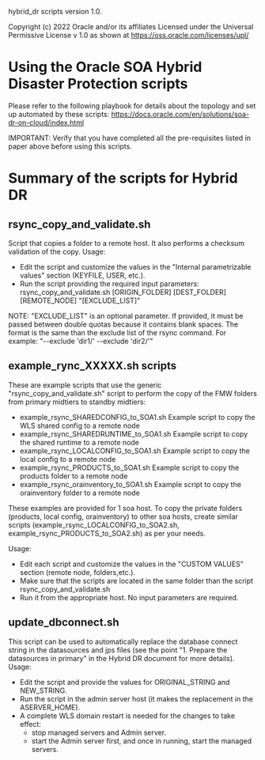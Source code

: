 hybrid_dr scripts version 1.0.

Copyright (c) 2022 Oracle and/or its affiliates
Licensed under the Universal Permissive License v 1.0 as shown at https://oss.oracle.com/licenses/upl/


Using the Oracle SOA Hybrid Disaster Protection scripts  
==============================================

Please refer to the following playbook for details about the topology and set up automated by these scripts:
https://docs.oracle.com/en/solutions/soa-dr-on-cloud/index.html

IMPORTANT: Verify that you have completed all the pre-requisites listed in paper above
 before using this scripts.

Summary of the scripts for Hybrid DR
=====================================

rsync_copy_and_validate.sh
---------------------------
Script that copies a folder to a remote host. It also performs a checksum validation of the copy.
Usage:
- Edit the script and customize the values in the "Internal parametrizable values" section (KEYFILE, USER, etc.).
- Run the script providing the required input parameters:
rsync_copy_and_validate.sh [ORIGIN_FOLDER] [DEST_FOLDER] [REMOTE_NODE] "[EXCLUDE_LIST]"

NOTE: "EXCLUDE_LIST" is an optional parameter. If provided, it must be passed between double quotas because it contains blank spaces. 
The format is the same than the exclude list of the rsync command.
For example: "--exclude 'dir1/' --exclude 'dir2/'"

example_rync_XXXXX.sh scripts
------------------------------
These are example scripts that use the generic "rsync_copy_and_validate.sh" script to perform the copy of the FMW folders
from primary midtiers to standby midtiers:
- example_rsync_SHAREDCONFIG_to_SOA1.sh    Example script to copy the WLS shared config to a remote node
- example_rsync_SHAREDRUNTIME_to_SOA1.sh   Example script to copy the shared runtime to a remote node
- example_rsync_LOCALCONFIG_to_SOA1.sh     Example script to copy the local config to a remote node
- example_rsync_PRODUCTS_to_SOA1.sh        Example script to copy the products folder to a remote node
- example_rsync_orainventory_to_SOA1.sh    Example script to copy the orainventory folder to a remote node

These examples are provided for 1 soa host. To copy the private folders (products, local config, orainventory) to other soa hosts,
create similar scripts (example_rsync_LOCALCONFIG_to_SOA2.sh, example_rsync_PRODUCTS_to_SOA2.sh) as per your needs.

Usage: 
- Edit each script and customize the values in the "CUSTOM VALUES" section (remote node, folders,etc.).
- Make sure that the scripts are located in the same folder than the script rsync_copy_and_validate.sh
- Run it from the appropriate host. No input parameters are required.

update_dbconnect.sh
----------------------
This script can be used to automatically replace the database connect string in the datasources and jps files (see the point
"1.	Prepare the datasources in primary" in the Hybrid DR document for more details).
Usage:
- Edit the script and provide the values for ORIGINAL_STRING and NEW_STRING.
- Run the script in the admin server host (it makes the replacement in the ASERVER_HOME).
- A complete WLS domain restart is needed for the changes to take effect: 
    - stop managed servers and Admin server.
    - start the Admin server first, and once in running, start the managed servers.
